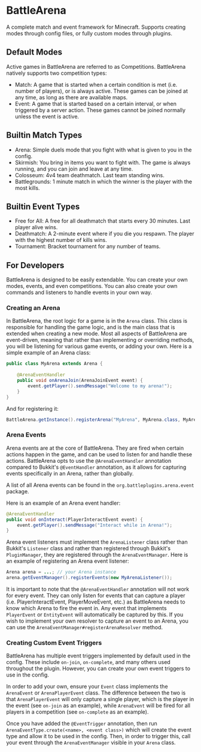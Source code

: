 # BattleArena

A complete match and event framework for Minecraft. Supports creating modes through config files, or fully custom modes through plugins.

## Default Modes
Active games in BattleArena are referred to as Competitions. BattleArena natively supports two competition types:
- Match: A game that is started when a certain condition is met (i.e. number of players), or is always active. These games can be joined at any time, as long as there are available maps.
- Event: A game that is started based on a certain interval, or when triggered by a server action. These games cannot be joined normally unless the event is active.

## Builtin Match Types
- Arena: Simple duels mode that you fight with what is given to you in the config.
- Skirmish: You bring in items you want to fight with. The game is always running, and you can join and leave at any time.
- Colosseum: 4v4 team deathmatch. Last team standing wins.
- Battlegrounds: 1 minute match in which the winner is the player with the most kills.

## Builtin Event Types
- Free for All: A free for all deathmatch that starts every 30 minutes. Last player alive wins.
- Deathmatch: A 2-minute event where if you die you respawn. The player with the highest number of kills wins.
- Tournament: Bracket tournament for any number of teams.

## For Developers
BattleArena is designed to be easily extendable. You can create your own modes, events, and even competitions. You can also create your own commands and listeners to handle events in your own way.

### Creating an Arena
In BattleArena, the root logic for a game is in the `Arena` class. This class is responsible for handling the game logic, and is the main class that is extended when creating a new mode. Most all aspects of BattleArena are event-driven, meaning that rather than implementing or overriding methods, you will be listening for various game events, or adding your own. Here is a simple example of an Arena class:
```java
public class MyArena extends Arena {
    
    @ArenaEventHandler
    public void onArenaJoin(ArenaJoinEvent event) {
        event.getPlayer().sendMessage("Welcome to my arena!");
    }
}
```

And for registering it:
```java
BattleArena.getInstance().registerArena("MyArena", MyArena.class, MyArena::new);
```

### Arena Events
Arena events are at the core of BattleArena. They are fired when certain actions happen in the game, and can be used to listen for and handle these actions. BattleArena opts to use the `@ArenaEventHandler` annotation compared to Bukkit's `@EventHandler` annotation, as it allows for capturing events specifically in an Arena, rather than globally. 

A list of all Arena events can be found in the `org.battleplugins.arena.event` package.

Here is an example of an Arena event handler:
```java
@ArenaEventHandler
public void onInteract(PlayerInteractEvent event) {
    event.getPlayer().sendMessage("Interact while in Arena!");
}
```

Arena event listeners must implement the `ArenaListener` class rather than Bukkit's `Listener` class and rather than registered through Bukkit's `PluginManager`, they are registered through the `ArenaEventManager`. Here is an example of registering an Arena event listener:
```java
Arena arena = ...; // your Arena instance
arena.getEventManager().registerEvents(new MyArenaListener());
```

It is important to note that the `@ArenaEventHandler` annotation will not work for every event. They can only listen for events that can capture a player (i.e. PlayerInteractEvent, PlayerMoveEvent, etc.) as BattleArena needs to know which Arena to fire the event in. Any event that implements `PlayerEvent` or `EntityEvent` will automatically be captured by this. If you wish to implement your own resolver to capture an event to an Arena, you can use the `ArenaEventManager#registerArenaResolver` method.

### Creating Custom Event Triggers
BattleArena has multiple event triggers implemented by default used in the config. These include `on-join`, `on-complete`, and many others used throughout the plugin. However, you can create your own event triggers to use in the config. 

In order to add your own, ensure your `Event` class implements the `ArenaEvent` or `ArenaPlayerEvent` class. The difference between the two is that `ArenaPlayerEvent` will only capture a single player, which is the player in the event (see `on-join` as an example), while `ArenaEvent` will be fired for all players in a competition (see `on-complete` as an example).

Once you have added the `@EventTrigger` annotation, then run `ArenaEventType.create(<name>, <event class>)` which will create the event type and allow it to be used in the config. Then, in order to trigger this, call your event through the `ArenaEventManager` visible in your `Arena` class.